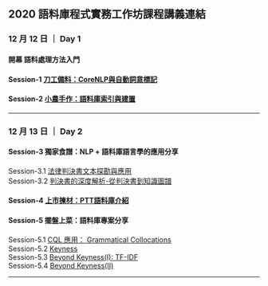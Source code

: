 ## 2020 語料庫程式實務工作坊課程講義連結


### 12 月 12 日 ｜ Day 1
#### 開幕 語料處理方法入門 

#### Session-1 [刀工備料：CoreNLP與自動詞意標記](https://docs.google.com/presentation/d/1oBE7NYbQzJuwtZ2x8keqIAupRoYfMlZB0Nf8bhblcbg/edit?usp=sharing)  


#### Session-2 [小農手作：語料庫索引與建置](https://docs.google.com/presentation/d/1c_xfgZI5YUCJSanj7l_E9O_0MYGOlZD1vqFSuv6Rp0I/edit?usp=sharing)  


---

### 12 月 13 日 ｜ Day 2
#### Session-3 獨家食譜：NLP + 語料庫語言學的應用分享  
Session-3.1 [法律判決書文本探勘與應用](https://lopentu.github.io/Hands-on_Corpus_Linguistics/hocor2020/slide/session-3.1.pdf)  
Session-3.2 [判決書的深度解析-從判決書到知識圖譜](https://drive.google.com/file/d/1s5TUqjACauM25GepFyVFHC-NPyCHpFrq/view?usp=sharing)  



#### Session-4 [上市揀材：PTT語料庫介紹](https://docs.google.com/presentation/d/1cKpLucZ9BnFQJdtu43ysxHisfJzUQRRaauE8jrQLiMg/edit?usp=sharing)  



#### Session-5 擺盤上菜：語料庫專案分享  
Session-5.1 [CQL 應用： Grammatical Collocations](https://docs.google.com/presentation/d/1-Eb6g2bxfLtstT3BuOLvXbSLE3RGz9CIqZK9GNVHwC4/edit?usp=sharing)  
Session-5.2 [Keyness](https://docs.google.com/presentation/d/1WwmBZBpyf5CQHCDa49z_KWaJdN5qD5YlAZdqyoKD2O0/edit?usp=sharing)  
Session-5.3 [Beyond Keyness(I): TF-IDF](https://drive.google.com/file/d/1LHWeOkGL2IbSJs2THV84CRUl5s7vlmVN/view?usp=sharing)  
Session-5.4 [Beyond Keyness(II)](https://docs.google.com/presentation/d/1T6ushb_IIavSarEiPQp9lweyzTz7M5UA4H6QKBnhvig/edit?usp=sharing)  



***
